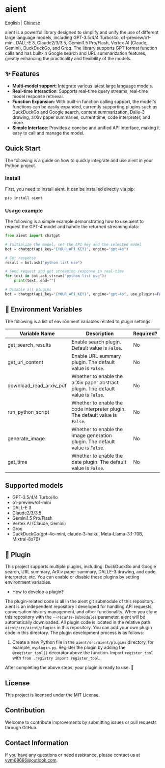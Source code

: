 # aient

[English](./README.md) | [Chinese](./README_CN.md)

aient is a powerful library designed to simplify and unify the use of different large language models, including GPT-3.5/4/4 Turbo/4o, o1-preview/o1-mini, DALL-E 3, Claude2/3/3.5, Gemini1.5 Pro/Flash, Vertex AI (Claude, Gemini), DuckDuckGo, and Groq. The library supports GPT format function calls and has built-in Google search and URL summarization features, greatly enhancing the practicality and flexibility of the models.

## ✨ Features

- **Multi-model support**: Integrate various latest large language models.
- **Real-time Interaction**: Supports real-time query streams, real-time model response retrieval.
- **Function Expansion**: With built-in function calling support, the model's functions can be easily expanded, currently supporting plugins such as DuckDuckGo and Google search, content summarization, Dalle-3 drawing, arXiv paper summaries, current time, code interpreter, and more.
- **Simple Interface**: Provides a concise and unified API interface, making it easy to call and manage the model.

## Quick Start

The following is a guide on how to quickly integrate and use aient in your Python project.

### Install

First, you need to install aient. It can be installed directly via pip:

```bash
pip install aient
```

### Usage example

The following is a simple example demonstrating how to use aient to request the GPT-4 model and handle the returned streaming data:

```python
from aient import chatgpt

# Initialize the model, set the API key and the selected model
bot = chatgpt(api_key="{YOUR_API_KEY}", engine="gpt-4o")

# Get response
result = bot.ask("python list use")

# Send request and get streaming response in real-time
for text in bot.ask_stream("python list use"):
    print(text, end="")

# Disable all plugins
bot = chatgpt(api_key="{YOUR_API_KEY}", engine="gpt-4o", use_plugins=False)
```

## 🍃 Environment Variables

The following is a list of environment variables related to plugin settings:

| Variable Name | Description | Required? |
|---------------|-------------|-----------|
| get_search_results | Enable search plugin. Default value is `False`. | No |
| get_url_content | Enable URL summary plugin. The default value is `False`. | No |
| download_read_arxiv_pdf | Whether to enable the arXiv paper abstract plugin. The default value is `False`. | No |
| run_python_script | Whether to enable the code interpreter plugin. The default value is `False`. | No |
| generate_image | Whether to enable the image generation plugin. The default value is `False`. | No |
| get_time | Whether to enable the date plugin. The default value is `False`. | No |

## Supported models

- GPT-3.5/4/4 Turbo/4o
- o1-preview/o1-mini
- DALL-E 3
- Claude2/3/3.5
- Gemini1.5 Pro/Flash
- Vertex AI (Claude, Gemini)
- Groq
- DuckDuckGo(gpt-4o-mini, claude-3-haiku, Meta-Llama-3.1-70B, Mixtral-8x7B)

## 🧩 Plugin

This project supports multiple plugins, including: DuckDuckGo and Google search, URL summary, ArXiv paper summary, DALLE-3 drawing, and code interpreter, etc. You can enable or disable these plugins by setting environment variables.

- How to develop a plugin?

The plugin-related code is all in the aient git submodule of this repository. aient is an independent repository I developed for handling API requests, conversation history management, and other functionality. When you clone this repository with the `--recurse-submodules` parameter, aient will be automatically downloaded. All plugin code is located in the relative path `aient/src/aient/plugins` in this repository. You can add your own plugin code in this directory. The plugin development process is as follows:

1. Create a new Python file in the `aient/src/aient/plugins` directory, for example, `myplugin.py`. Register the plugin by adding the `@register_tool()` decorator above the function. Import `register_tool` with `from .registry import register_tool`.

After completing the above steps, your plugin is ready to use. 🎉

## License

This project is licensed under the MIT License.

## Contribution

Welcome to contribute improvements by submitting issues or pull requests through GitHub.

## Contact Information

If you have any questions or need assistance, please contact us at [yym68686@outlook.com](mailto:yym68686@outlook.com).